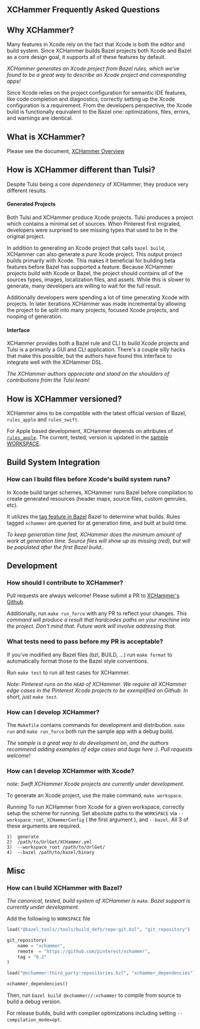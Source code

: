 ## XCHammer Frequently Asked Questions

## Why XCHammer?

Many features in Xcode rely on the fact that Xcode is both the editor and build
system. Since XCHammer builds Bazel projects both Xcode and Bazel as a core
design goal, it supports all of these features by default.

_XCHammer generates an Xcode project from Bazel rules, which we've found to be a
great way to describe an Xcode project and corresponding apps!_

Since Xcode relies on the project configuration for semantic IDE features, like
code completion and diagnostics, correctly setting up the Xcode configuration is
a requirement. From the developers perspective, the Xcode build is functionally
equivalent to the Bazel one: optimizations, files, errors, and warnings are
identical.

## What is XCHammer?

Please see the document, [XCHammer Overview](Docs/XCHammerOverview.md)

## How is XCHammer different than Tulsi?

Despite Tulsi being a core _dependenecy_ of XCHammer, they produce very
different results.

#### Generated Projects

Both Tulsi and XCHammer produce Xcode projects. Tulsi produces a project which
contains a minimal set of sources. When Pinterest first migrated, developers
were surprised to see missing types that used to be in the original project.

In addition to generating an Xcode project that calls `bazel build`, XCHammer
can also generate a _pure_ Xcode project. This output project builds primarily
with Xcode. This makes it beneficial for building beta features before Bazel has
supported a feature. Because XCHammer projects build with Xcode or Bazel, the
project should contains _all_ of the sources types, images, localization files,
and assets.  While this is slower to generate, many developers are willing to
wait for the full result.

Additionally developers were spending a lot of time generating Xcode with
projects. In later iterations XCHammer was made incremental by allowing the
project to be split into many projects, focused Xcode projects, and nooping of
generation.

#### Interface

XCHammer provides both a Bazel rule and CLI to build Xcode projects and Tulsi is a
primarily a GUI and CLI application. There's a couple silly hacks that make this
possible, but the authors have found this interface to integrate well with the
XCHammer DSL.

_The XCHammer authors appreciate and stand on the shoulders of contributions from
the Tulsi team!_

## How is XCHammer versioned?

XCHammer aims to be compatible with the latest official version of Bazel,
`rules_apple` and `rules_swift`.

For Apple based development, XCHammer depends on attributes of
[`rules_apple`](https://github.com/bazelbuild/rules_apple). The current, tested,
version is updated in the [sample
WORKSPACE](https://github.com/pinterest/xchammer/blob/master/sample/UrlGet/WORKSPACE).

## Build System Integration

### How can I build files before Xcode's build system runs?

In Xcode build target schemes, XCHammer runs Bazel before compilation to create
generated resources (header maps, source files, custom genrules, etc).

It utilizes the [tag feature in
Bazel](https://docs.bazel.build/versions/master/be/common-definitions.html#common.tags)
Bazel to determine what builds. Rules tagged `xchammer` are queried for at
generation time, and built at build time.

_To keep generation time fast, XCHammer does the minimum amount of work at
generation time. Source files will show up as missing (red), but will be
populated after the first Bazel build.._

## Development

### How should I contribute to XCHammer?

Pull requests are always welcome! Please submit a PR to [XCHammer's Github](https://github.com/pinterest/xchammer).

Additionally, run `make run_force` with any PR to reflect your changes. _This
command will produce a result that hardcodes paths on your machine into the
project. Don't mind that. Future work will involve addressing that_.

### What tests need to pass before my PR is acceptable?

If you've modified any Bazel files (bzl, BUILD, ...) run `make format` to automatically format those to the Bazel style conventions.

Run `make test` to run all test cases for XCHammer.

_Note: Pinterest runs on the `HEAD` of XCHammer. We require all XCHammer edge
cases in the Pinterest Xcode projects to be exemplified on Github. In short,
just `make test`._

### How can I develop XCHammer?

The `Makefile` contains commands for development and distribution. `make run` and
`make run_force` both run the sample app with a debug build.

*The sample is a great way to do development on, and the authors recommend
adding examples of edge cases and bugs here :). Pull requests welcome!*

### How can I develop XCHammer with Xcode?

_note: Swift XCHammer Xcode projects are currently under development._

To generate an Xcode project, use the make command, `make workspace`. 

*Running*
To run XCHammer from Xcode for a given workspace, correctly setup the scheme for
running. Set absolute paths to the `WORKSPACE` via `--workspace_root`,
`XCHammerConfig` ( the first argument ), and `--bazel`. All 3 of these arguments
are required.

```
1)  generate 
2)  /path/to/UrlGet/XCHammer.yml 
3)  --workspace_root /path/to/UrlGet/
4)  --bazel /path/to/bazel/binary
```


## Misc

### How can I build XCHammer with Bazel?

_The canonical, tested, build system of XCHammer is `make`. Bazel support is
currently under development._

Add the following to `WORKSPACE` file
```python
load("@bazel_tools//tools/build_defs/repo:git.bzl", "git_repository")

git_repository(
    name = "xchammer",
    remote  = "https://github.com/pinterest/xchammer",
    tag = "0.2"
)

load("@xchammer:third_party:repositories.bzl", "xchammer_dependencies")

xchammer_dependencies()
```

Then, run `bazel build @xchammer//:xchammer` to compile from source to build a
debug version.

For release builds, build with compiler optimizations including setting
`--compilation_mode=opt`.

